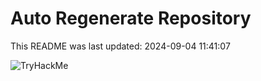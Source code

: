 # Auto Regenerate Repository

This README was last updated: 2024-09-04 11:41:07

 ![TryHackMe](https://tryhackme.com/badge/533634)